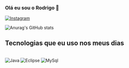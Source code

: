 ### Olá eu sou o Rodrigo 👋

[![Instagram](https://img.shields.io/badge/Instagram-E4405F?style=for-the-badge&logo=instagram&logoColor=white)](https://www.instagram.com/orodrigonasci/)

![Anurag's GitHub stats](https://github-readme-stats.vercel.app/api?username=rodrigodocarmoDev&show_icons=true&theme=dracula)

## Tecnologias que eu uso nos meus dias

<div style="display: inline_block"><br/>
  <img align="center" alt="Java" src="https://img.shields.io/badge/Java-ED8B00?style=for-the-badge&logo=openjdk&logoColor=white"/>
  <img align="center" alt="Eclipse" src="https://img.shields.io/badge/Eclipse-2C2255?style=for-the-badge&logo=eclipse&logoColor=white"/>
  <img align="center" alt="MySql" src="https://img.shields.io/badge/MySQL-005C84?style=for-the-badge&logo=mysql&logoColor=white"/>
</div>  
